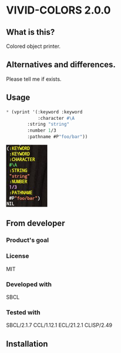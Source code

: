 # VIVID-COLORS 2.0.0
## What is this?
Colored object printer.

## Alternatives and differences.
Please tell me if exists.

## Usage

```lisp
* (vprint '(:keyword :keyword
            :character #\A
	    :string "string"
	    :number 1/3
	    :pathname #P"foo/bar"))
```
![image of the command result.](img/vivid-colors.jpg)

## From developer

### Product's goal

### License
MIT

### Developed with
SBCL

### Tested with
SBCL/2.1.7
CCL/1.12.1
ECL/21.2.1
CLISP/2.49

## Installation

